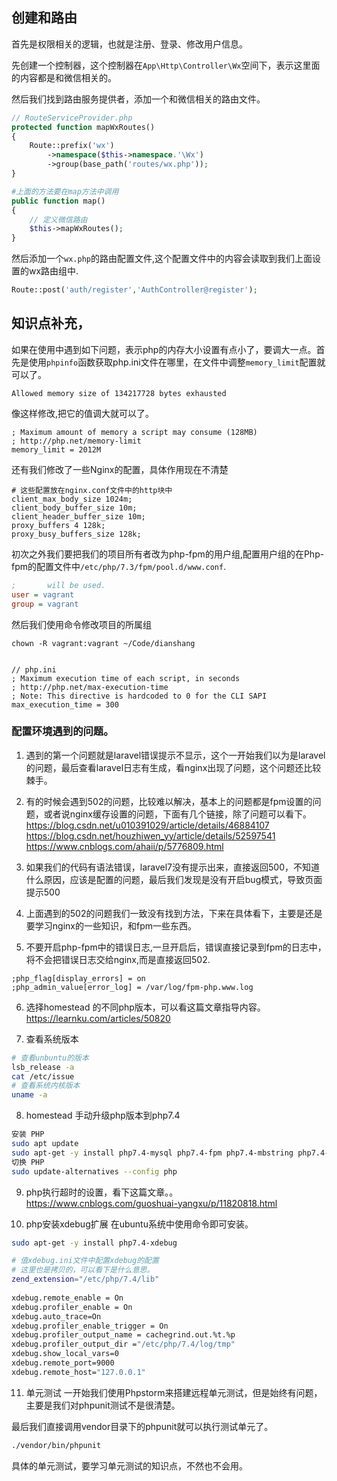 ## 创建和路由
首先是权限相关的逻辑，也就是注册、登录、修改用户信息。

先创建一个控制器，这个控制器在`App\Http\Controller\Wx`空间下，表示这里面的内容都是和微信相关的。

然后我们找到路由服务提供者，添加一个和微信相关的路由文件。
```php
// RouteServiceProvider.php
protected function mapWxRoutes()
{
    Route::prefix('wx')
        ->namespace($this->namespace.'\Wx')
        ->group(base_path('routes/wx.php'));
}

#上面的方法要在map方法中调用
public function map()
{
    // 定义微信路由
    $this->mapWxRoutes();
}
```

然后添加一个`wx.php`的路由配置文件,这个配置文件中的内容会读取到我们上面设置的wx路由组中.
```php
Route::post('auth/register','AuthController@register');

```	

## 知识点补充，
如果在使用中遇到如下问题，表示php的内存大小设置有点小了，要调大一点。首先是使用`phpinfo`函数获取php.ini文件在哪里，在文件中调整`memory_limit`配置就可以了。
```
Allowed memory size of 134217728 bytes exhausted
```

像这样修改,把它的值调大就可以了。
```
; Maximum amount of memory a script may consume (128MB)
; http://php.net/memory-limit
memory_limit = 2012M
```

还有我们修改了一些Nginx的配置，具体作用现在不清楚
```
# 这些配置放在nginx.conf文件中的http块中
client_max_body_size 1024m;
client_body_buffer_size 10m;
client_header_buffer_size 10m;
proxy_buffers 4 128k;
proxy_busy_buffers_size 128k;
```

初次之外我们要把我们的项目所有者改为php-fpm的用户组,配置用户组的在Php-fpm的配置文件中`/etc/php/7.3/fpm/pool.d/www.conf`.
```ini
;       will be used.
user = vagrant
group = vagrant
```

然后我们使用命令修改项目的所属组
```
chown -R vagrant:vagrant ~/Code/dianshang
```



```

// php.ini
; Maximum execution time of each script, in seconds
; http://php.net/max-execution-time
; Note: This directive is hardcoded to 0 for the CLI SAPI
max_execution_time = 300
```

### 配置环境遇到的问题。

1. 遇到的第一个问题就是laravel错误提示不显示，这个一开始我们以为是laravel的问题，最后查看laravel日志有生成，看nginx出现了问题，这个问题还比较棘手。
2. 有的时候会遇到502的问题，比较难以解决，基本上的问题都是fpm设置的问题，或者说nginx缓存设置的问题，下面有几个链接，除了问题可以看下。
https://blog.csdn.net/u010391029/article/details/46884107
https://blog.csdn.net/houzhiwen_yy/article/details/52597541
https://www.cnblogs.com/ahaii/p/5776809.html

3. 如果我们的代码有语法错误，laravel7没有提示出来，直接返回500，不知道什么原因，应该是配置的问题，最后我们发现是没有开启bug模式，导致页面提示500

4. 上面遇到的502的问题我们一致没有找到方法，下来在具体看下，主要是还是要学习nginx的一些知识，和fpm一些东西。

5. 不要开启php-fpm中的错误日志,一旦开启后，错误直接记录到fpm的日志中，将不会把错误日志交给nginx,而是直接返回502.
```
;php_flag[display_errors] = on
;php_admin_value[error_log] = /var/log/fpm-php.www.log
```
6. 选择homestead 的不同php版本，可以看这篇文章指导内容。https://learnku.com/articles/50820

7. 查看系统版本
```bash
# 查看unbuntu的版本
lsb_release -a
cat /etc/issue
# 查看系统内核版本
uname -a
```

8. homestead 手动升级php版本到php7.4
```bash
安装 PHP
sudo apt update
sudo apt-get -y install php7.4-mysql php7.4-fpm php7.4-mbstring php7.4-xml php7.4-curl
切换 PHP
sudo update-alternatives --config php
```

9. php执行超时的设置，看下这篇文章。。
https://www.cnblogs.com/guoshuai-yangxu/p/11820818.html


10. php安装xdebug扩展
在ubuntu系统中使用命令即可安装。
```bash
sudo apt-get -y install php7.4-xdebug

# 值xdebug.ini文件中配置xdebug的配置
# 这里也是拷贝的，可以看下是什么意思。
zend_extension="/etc/php/7.4/lib"
 
xdebug.remote_enable = On
xdebug.profiler_enable = On
xdebug.auto_trace=On
xdebug.profiler_enable_trigger = On
xdebug.profiler_output_name = cachegrind.out.%t.%p
xdebug.profiler_output_dir ="/etc/php/7.4/log/tmp"
xdebug.show_local_vars=0
xdebug.remote_port=9000
xdebug.remote_host="127.0.0.1"
```

11. 单元测试
一开始我们使用Phpstorm来搭建远程单元测试，但是始终有问题，主要是我们对phpunit测试不是很清楚。

最后我们直接调用vendor目录下的phpunit就可以执行测试单元了。
```bash
./vendor/bin/phpunit
```

具体的单元测试，要学习单元测试的知识点，不然也不会用。


